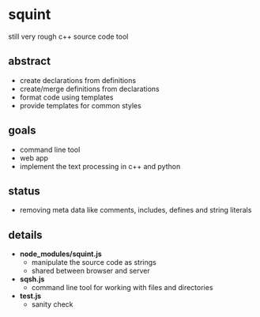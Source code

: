 <h1>squint</h1>
<p>still very rough c++ source code tool</p>

<h2>abstract</h2>
  <ul>
    <li>create declarations from definitions
    <li>create/merge definitions from declarations 
    <li>format code using templates
    <li>provide templates for common styles
  </ul>

<h2>goals</h2> 
  <ul>
    <li>command line tool
    <li>web app
    <li>implement the text processing in c++ and python
  </ul>

<h2>status</h2>
  <ul>
    <li> removing meta data like comments, includes, defines and string literals
  </ul>
  
<h2>details</h2>
  <ul>
    <li><b> node_modules/squint.js </b>
      <ul> 
        <li> manipulate the source code as strings 
        <li> shared between browser and server
      </ul>
    <li><b> sqsh.js </b>
      <ul>
        <li> command line tool for working with files and directories
      </ul>
    <li><b> test.js </b>
      <ul> 
        <li> sanity check 
      </ul> 
  </ul>
